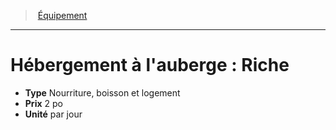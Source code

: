 ﻿---
!EquipmentItem
Type: Nourriture, boisson et logement
Price: 2 po
Unity: par jour
Id: equipment_hd.md#hébergement-à-lauberge--riche
ParentLink: equipment_hd.md#Équipement
Name: "Hébergement à l'auberge : Riche"
ParentName: Équipement
NameLevel: 1
Attributes:
  Name: "Hébergement à l'auberge : Riche"
  Markdown: >+
    # <!--Name-->Hébergement à l'auberge : Riche<!--/Name-->


    - **Type** <!--Type-->Nourriture, boisson et logement<!--/Type-->

    - **Prix** <!--Price-->2 po<!--/Price-->

    - **Unité** <!--Unity-->par jour<!--/Unity-->

  Type: Nourriture, boisson et logement
  Price: 2 po
  Unity: par jour
AttributesDictionary: >+
  Name: "Hébergement à l'auberge : Riche"

  Markdown: >+

    # <!--Name-->Hébergement à l'auberge : Riche<!--/Name-->





    - **Type** <!--Type-->Nourriture, boisson et logement<!--/Type-->



    - **Prix** <!--Price-->2 po<!--/Price-->



    - **Unité** <!--Unity-->par jour<!--/Unity-->



  Type: Nourriture, boisson et logement

  Price: 2 po

  Unity: par jour

---
> [Équipement](hd_equipment.md)

---

# Hébergement à l'auberge : Riche

- **Type** Nourriture, boisson et logement
- **Prix** 2 po
- **Unité** par jour

